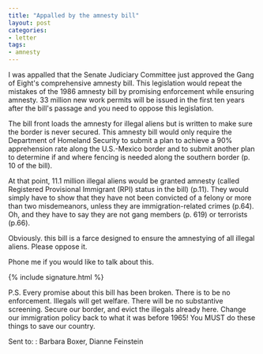 ```yaml
---
title: "Appalled by the amnesty bill"
layout: post
categories:
- letter
tags:
- amnesty
---
```


I was appalled that the Senate Judiciary Committee just approved the Gang of Eight's comprehensive amnesty bill. This legislation would repeat the mistakes of the 1986 amnesty bill by promising enforcement while ensuring amnesty. 33 million new work permits will be issued in the first ten years after the bill's passage and you need to oppose this legislation.

The bill front loads the amnesty for illegal aliens but is written to make sure the border is never secured. This amnesty bill would only require the Department of Homeland Security to submit a plan to achieve a 90% apprehension rate along the U.S.-Mexico border and to submit another plan to determine if and where fencing is needed along the southern border (p. 10 of the bill).

At that point, 11.1 million illegal aliens would be granted amnesty (called Registered Provisional Immigrant (RPI) status in the bill) (p.11). They would simply have to show that they have not been convicted of a felony or more than two misdemeanors, unless they are immigration-related crimes (p.64). Oh, and they have to say they are not gang members (p. 619) or terrorists (p.66).

Obviously. this bill is a farce designed to ensure the amnestying of all illegal aliens. Please oppose it.

Phone me if you would like to talk about this.

{% include signature.html %}

P.S. Every promise about this bill has been broken. There is to be no enforcement. Illegals will get welfare. There will be no substantive screening. Secure our border, and evict the illegals already here. Change our immigration policy back to what it was before 1965! You MUST do these things to save our country.

Sent to:
: Barbara Boxer, Dianne Feinstein
